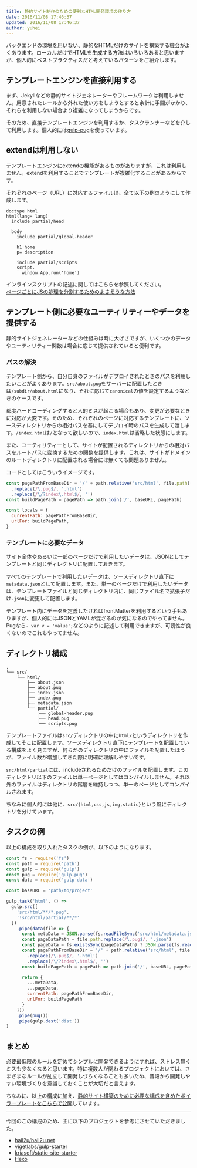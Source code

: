```yaml
---
title: 静的サイト制作のための便利なHTML開発環境の作り方
date: 2016/11/08 17:46:37
updated: 2016/11/08 17:46:37
author: yuhei
---
```

バックエンドの環境を用いない、静的なHTMLだけのサイトを構築する機会がよくあります。ローカルだけでHTMLを生成する方法はいろいろあると思いますが、個人的にベストプラクティスだと考えているパターンをご紹介します。

<!-- more -->

## テンプレートエンジンを直接利用する

まず、Jekyllなどの静的サイトジェネレーターやフレームワークは利用しません。用意されたレールから外れた使い方をしようとすると余計に手間がかかり、それらを利用しない場合より複雑になってしまうからです。

そのため、直接テンプレートエンジンを利用するか、タスクランナーなどを介して利用します。個人的には[gulp-pug](https://github.com/pugjs/gulp-pug)を使っています。

## extendは利用しない

テンプレートエンジンにextendの機能があるものがありますが、これは利用しません。extendを利用することでテンプレートが複雑化することがあるからです。

それぞれのページ（URL）に対応するファイルは、全て以下の例のようにして作成します。

```
doctype html
html(lang= lang)
  include partial/head

  body
    include partial/global-header

    h1 home
    p= description

    include partial/scripts
    script.
      window.App.run('home')
```

インラインスクリプトの記述に関してはこちらを参照してください。  
[ページごとにJSの処理を分割するためのよさそうな方法](/rookies/posts/page-dispatcher.html)

## テンプレート側に必要なユーティリティーやデータを提供する

静的サイトジェネレーターなどの仕組みは時に大げさですが、いくつかのデータやユーティリティー関数は場合に応じて提供されていると便利です。

### パスの解決

テンプレート側から、自分自身のファイルがデプロイされたときのパスを利用したいことがよくあります。`src/about.pug`をサーバーに配置したときは`/subdir/about.html`になり、それに応じて`canonical`の値を設定するようなときのケースです。

都度ハードコーディングすると人的ミスが起こる場合もあり、変更が必要なときに対応が大変です。そのため、それぞれのページに対応するテンプレートに、ソースディレクトリからの相対パスを基にしてデプロイ時のパスを生成して渡します。`/index.html`は`/`となって欲しいので、`index.html`は省略した状態にします。

また、ユーティリティーとして、サイトが配置されるディレクトリからの相対パスをルートパスに変換するための関数を提供します。これは、サイトがドメインのルートディレクトリに配置される場合には無くても問題ありません。

コードとしてはこういうイメージです。

```javascript
const pagePathFromBaseDir = '/' + path.relative('src/html', file.path)
  .replace(/\.pug$/, '.html')
  .replace(/\/?index\.html$/, '')
const buildPagePath = pagePath => path.join('/', baseURL, pagePath)

const locals = {
  currentPath: pagePathFromBaseDir,
  urlFor: buildPagePath,
}
```

### テンプレートに必要なデータ

サイト全体やあるいは一部のページだけで利用したいデータは、JSONとしてテンプレートと同じディレクトリに配置しておきます。

すべてのテンプレートで利用したいデータは、ソースディレクトリ直下に`metadata.json`として配置します。また、単一のページだけで利用したいデータは、テンプレートファイルと同じディレクトリ内に、同じファイル名で拡張子だけ`.json`に変更して配置します。

テンプレート内にデータを定義したければfrontMatterを利用するという手もありますが、個人的にはJSONとYAMLが混ざるのが気になるのでやってません。Pugなら`- var v = 'value';`などのように記述して利用できますが、可読性が良くないのでこれもやってません。

## ディレクトリ構成

```
.
└── src/
    └── html/
        ├── about.json
        ├── about.pug
        ├── index.json
        ├── index.pug
        ├── metadata.json
        └── partial/
            ├── global-header.pug
            ├── head.pug
            └── scripts.pug
```

テンプレートファイルは`src/`ディレクトリの中に`html/`というディレクトリを作成してそこに配置します。ソースディレクトリ直下にテンプレートを配置している構成をよく見ますが、何らかのディレクトリの中にファイルを配置したほうが、ファイル数が増加してきた際に明確に理解しやすいです。

`src/html/partial`には、includeされるためだけのファイルを配置します。このディレクトリ以下のファイルは単一ページとしてはコンパイルしません。それ以外のファイルはディレクトリの階層を維持しつつ、単一のページとしてコンパイルされます。

ちなみに個人的には他に、`src/{html,css,js,img,static}`という風にディレクトリを分けています。

## タスクの例

以上の構成を取り入れたタスクの例が、以下のようになります。

```javascript
const fs = require('fs')
const path = require('path')
const gulp = require('gulp')
const pug = require('gulp-pug')
const data = require('gulp-data')

const baseURL = 'path/to/project'

gulp.task('html', () =>
  gulp.src([
    'src/html/**/*.pug',
    '!src/html/partial/**/*'
  ])
    .pipe(data(file => {
      const metaData = JSON.parse(fs.readFileSync('src/html/metadata.json', 'utf8'))
      const pageDataPath = file.path.replace(/\.pug$/, '.json')
      const pageData = fs.existsSync(pageDataPath) ? JSON.parse(fs.readFileSync(pageDataPath)) : null
      const pagePathFromBaseDir = '/' + path.relative('src/html', file.path)
        .replace(/\.pug$/, '.html')
        .replace(/\/?index\.html$/, '')
      const buildPagePath = pagePath => path.join('/', baseURL, pagePath)

      return {
        ...metaData,
        ...pageData,
        currentPath: pagePathFromBaseDir,
        urlFor: buildPagePath
      }
    }))
    .pipe(pug())
    .pipe(gulp.dest('dist'))
)
```

## まとめ

必要最低限のルールを定めてシンプルに開発できるようにすれば、ストレス無くミスも少なくなると思います。特に複数人が関わるプロジェクトにおいては、さまざまなルールが乱立して開発しづらくなることも多いため、普段から開発しやすい環境づくりを意識しておくことが大切だと言えます。

ちなみに、以上の構成に加え、[静的サイト構築のために必要な構成を含めたボイラープレートをこちらで公開](https://github.com/yuheiy/real-world-website-boilerplate)しています。

---

今回のこの構成のため、主に以下のプロジェクトを参考にさせていただきました。

- [hail2u/hail2u.net](https://github.com/hail2u/hail2u.net)  
- [vigetlabs/gulp-starter](https://github.com/vigetlabs/gulp-starter)  
- [kriasoft/static-site-starter](https://github.com/kriasoft/static-site-starter)
- [Hexo](https://hexo.io/)
